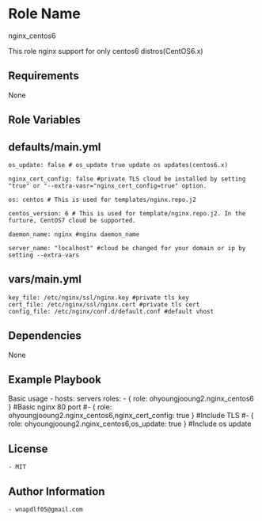 Role Name
=========
nginx_centos6

This role nginx support for only centos6 distros(CentOS6.x)

Requirements
------------
None

Role Variables
--------------


defaults/main.yml
--------------

    os_update: false # os_update true update os updates(centos6.x)
  
    nginx_cert_config: false #private TLS cloud be installed by setting "true" or "--extra-vasr="nginx_cert_config=true" option.
  
    os: centos # This is used for templates/nginx.repo.j2
  
    centos_version: 6 # This is used for template/nginx.repo.j2. In the furture, CentOS7 cloud be supported.
  
    daemon_name: nginx #nginx daemon_name
  
    server_name: "localhost" #cloud be changed for your domain or ip by setting --extra-vars

vars/main.yml
--------------

    key_file: /etc/nginx/ssl/nginx.key #private tls key
    cert_file: /etc/nginx/ssl/nginx.cert #private tls cert
    config_file: /etc/nginx/conf.d/default.conf #default vhost


  


Dependencies
------------
  None

Example Playbook
----------------

Basic usage
      - hosts: servers
        roles:
           - { role: ohyoungjooung2.nginx_centos6 } #Basic nginx 80 port
           #- { role: ohyoungjooung2.nginx_centos6,nginx_cert_config: true } #Include TLS
           #- { role: ohyoungjooung2.nginx_centos6,os_update: true } #Include os update


   
License
-------
    - MIT


Author Information
------------------
  
    - wnapdlf05@gmail.com
